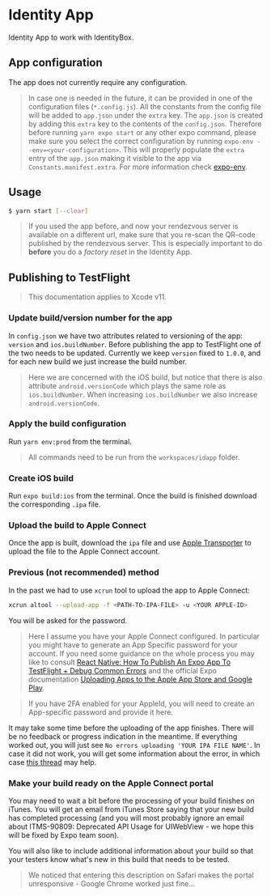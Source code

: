 # Identity App

Identity App to work with IdentityBox.

## App configuration

The app does not currently require any configuration.

> In case one is needed in the future, it can be provided in one of the configuration files (`*.config.js`).
All the constants from the config file will be added to `app.json`
under the `extra` key. The `app.json` is created by adding this
`extra` key to the contents of the `config.json`.
Therefore before running `yarn expo start` or any other expo command,
please make sure you select the correct configuration by
running `expo-env --env=<your-configuration>`. This will properly
populate the `extra` entry of the `app.json` making it visible
to the app via `Constants.manifest.extra`.
For more information check [expo-env](https://www.npmjs.com/package/expo-env).

## Usage

```bash
$ yarn start [--clear]
```

> If you used the app before, and now your rendezvous server is available on a different url, make sure that you re-scan the QR-code published by the rendezvous server. This is especially important to do **before** you do a _factory reset_ in the Identity App.

## Publishing to TestFlight

> This documentation applies to Xcode v11.

### Update build/version number for the app

In `config.json` we have two attributes related to versioning of the app: `version` and `ios.buildNumber`. Before publishing the app to TestFlight one of the two needs to be updated. Currently we keep `version` fixed to `1.0.0`, and for each new build we just increase the build number.

> Here we are concerned with the iOS build, but notice that there is also attribute `android.versionCode` which plays the same role as `ios.buildNumber`. When increasing `ios.buildNumber` we also increase `android.versionCode`.

### Apply the build configuration

Run `yarn env:prod` from the terminal.

> All commands need to be run from the `workspaces/idapp` folder.

### Create iOS build

Run `expo build:ios` from the terminal. Once the build is finished download the corresponding `.ipa` file.

### Upload the build to Apple Connect

Once the app is built, download the `ipa` file and use [Apple Transporter](https://apps.apple.com/us/app/transporter/id1450874784?mt=12) to upload the file to the Apple Connect account.

### Previous (not recommended) method

In the past we had to use `xcrun` tool to upload the app to Apple Connect:

```bash
xcrun altool --upload-app -f <PATH-TO-IPA-FILE> -u <YOUR APPLE-ID>
```

You will be asked for the password.

> Here I assume you have your Apple Connect configured. In particular you might have to generate an App Specific password for your account. If you need some guidance on the whole process you may like to consult [React Native: How To Publish An Expo App To TestFlight + Debug Common Errors] and the official Expo documentation [Uploading Apps to the Apple App Store and Google Play].
  

> If you have 2FA enabled for your AppleId, you will need to create an App-specific password and provide it here.

It may take some time before the uploading of the app finishes. There will be no feedback or progress indication in the meantime. If everything worked out, you will just see `No errors uploading 'YOUR IPA FILE NAME'`. In case it did not work, you will get some information about the error, in which case [this thread](https://github.com/expo/expo-cli/issues/927) may help.

### Make your build ready on the Apple Connect portal

You may need to wait a bit before the processing of your build finishes on iTunes. You will get an email from iTunes Store saying that your new build has completed processing (and you will most probably ignore an email about ITMS-90809: Deprecated API Usage for UIWebView - we hope this will be fixed by Expo team soon).

You will also like to include additional information about your build so that your testers know what's new in this build that needs to be tested.

> We noticed that entering this description on Safari makes the portal unresponsive - Google Chrome worked just fine...


[React Native: How To Publish An Expo App To TestFlight + Debug Common Errors]: https://levelup.gitconnected.com/react-native-how-to-publish-an-expo-app-to-testflight-debug-common-errors-90e427b4b5ea

[Uploading Apps to the Apple App Store and Google Play]: https://docs.expo.io/versions/v35.0.0/distribution/uploading-apps/
